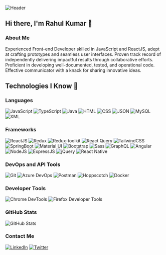 ![Header](https://giphy.com/gifs/thecodingspacerd-code-coder-lets-HscDLzkO8EOTmgkhQP)

## Hi there, I'm Rahul Kumar 👋

### About Me
Experienced Front-end Developer skilled in JavaScript and ReactJS, adept at crafting prototypes and seamless user interfaces.
Proven track record of independently delivering impactful results through collaborative efforts. Proficient in developing
well-documented, tested, and operational code. Effective communicator with a knack for sharing innovative ideas.


## Technologies I Know 🚀

### Languages
![JavaScript](https://media.giphy.com/media/ln7z2eWriiQAllfVcn/giphy.gif)
![TypeScript](https://media.giphy.com/media/LMt9638dO8dftAjtco/giphy.gif)
![Java](https://media.giphy.com/media/l0HlNaQ6Jt2PeDLvS/giphy.gif)
![HTML](https://media.giphy.com/media/XAxylRMCdpbEWUAvr8/giphy.gif)
![CSS](https://media.giphy.com/media/fsEaZldNC8A1PJ3mwp/giphy.gif)
![JSON](https://media.giphy.com/media/3o6fJ6J8S6N8pBO9OM/giphy.gif)
![MySQL](https://media.giphy.com/media/lnlViGPly6Xao/html.gif)
![XML](https://media.giphy.com/media/ozSQY8k0vQL8E/html.gif)

### Frameworks
![ReactJS](https://media.giphy.com/media/eNAsjO55tPbgaor7ma/giphy.gif)
![Redux](https://media.giphy.com/media/IdyAQJVN2kVPNUrojM/giphy.gif)
![Redux-toolkit](https://media.giphy.com/media/XB3i4eJ5CUl0bOjP9g/giphy.gif)
![React Query](https://media.giphy.com/media/TgV0Jt6nFJnc5Pha7R/giphy.gif)
![TailwindCSS](https://media.giphy.com/media/26tn33aiTi1jkl6H6/giphy.gif)
![SpringBoot](https://media.giphy.com/media/l2JhLX7vzo7jXuXni/giphy.gif)
![Material UI](https://media.giphy.com/media/XEDIHHp3i8bVoEdxd7/giphy.gif)
![Bootstrap](https://media.giphy.com/media/IdyAQJVN2kVPNUrojM/giphy.gif)
![Sass](https://media.giphy.com/media/lnlViGPly6Xao/html.gif)
![GraphQL](https://media.giphy.com/media/3ohs7QZL6xU7FMidcI/giphy.gif)
![Angular](https://media.giphy.com/media/KzJkzjggfGN5Py6nkT/giphy.gif)
![NodeJS](https://media.giphy.com/media/ln7z2eWriiQAllfVcn/giphy.gif)
![ExpressJS](https://media.giphy.com/media/dxn6fRlTIShoeBr69N/giphy.gif)
![jQuery](https://media.giphy.com/media/ln7z2eWriiQAllfVcn/giphy.gif)
![React Native](https://media.giphy.com/media/ln7z2eWriiQAllfVcn/giphy.gif)

### DevOps and API Tools
![Git](https://media.giphy.com/media/kH6CqYiquZawmU1HI6/giphy.gif)
![Azure DevOps](https://media.giphy.com/media/kH6CqYiquZawmU1HI6/giphy.gif)
![Postman](https://media.giphy.com/media/vFKqnCdLPNOKc/giphy.gif)
![Hoppscotch](https://media.giphy.com/media/vFKqnCdLPNOKc/giphy.gif)
![Docker](https://media.giphy.com/media/ei6D4OPvB8JMsVYFB8/giphy.gif)

### Developer Tools
![Chrome DevTools](https://media.giphy.com/media/Sr8xDpMwVKOHUWDVRD/giphy.gif)
![Firefox Developer Tools](https://media.giphy.com/media/ln7z2eWriiQAllfVcn/giphy.gif)


### GitHub Stats
<img src="https://github-readme-stats.vercel.app/api?username=yourusername&show_icons=true&theme=radical" alt="GitHub Stats" />

### Contact Me
[![LinkedIn](https://img.shields.io/badge/LinkedIn-blue?style=for-the-badge&logo=linkedin&logoColor=white)](https://linkedin.com/in/rahul-kumar-068726199/)
[![Twitter](https://img.shields.io/badge/Twitter-blue?style=for-the-badge&logo=twitter&logoColor=white)](https://twitter.com/raulk_26)
